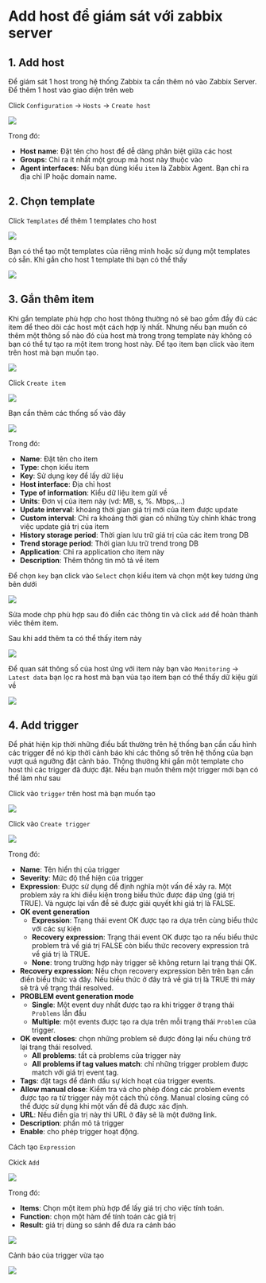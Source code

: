 # Add host để giám sát với zabbix server

## 1. Add host
Để giám sát 1 host trong hệ thống Zabbix ta cần thêm nó vào Zabbix Server. Để thêm 1 host vào giao diện trên web

Click `Configuration` -> `Hosts` -> `Create host`

![](https://github.com/niemdinhtrong/thuctapsinh/blob/master/NiemDT/Ghichep-zabbix/images/new-host/1.png)

Trong đó: 
 * **Host name**: Đặt tên cho host để dễ dàng phân biệt giữa các host
 * **Groups**: Chỉ ra ít nhất một group mà host này thuộc vào
 * **Agent interfaces**: Nếu bạn dùng kiểu `item` là Zabbix Agent. Bạn chỉ ra địa chỉ IP hoặc domain name. 

## 2. Chọn template

Click `Templates` để thêm 1 templates cho host

![](https://github.com/niemdinhtrong/thuctapsinh/blob/master/NiemDT/Ghichep-zabbix/images/new-host/2.png)

Bạn có thể tạo một templates của riêng mình hoặc sử dụng một templates có sẵn. Khi gắn cho host 1 template thì bạn có thể thấy 

![](https://github.com/niemdinhtrong/thuctapsinh/blob/master/NiemDT/Ghichep-zabbix/images/new-host/3.png)

## 3. Gắn thêm item

Khi gắn template phù hợp cho host thông thường nó sẽ bao gồm đầy đủ các item để theo dõi các host một cách hợp lý nhất. Nhưng nếu bạn muốn có thêm một thông số nào đó của host mà trong trong template này không có bạn có thể tự tạo ra một item trong host này. Để tạo item bạn click vào item trên host mà bạn muốn tạo.

![](https://github.com/niemdinhtrong/thuctapsinh/blob/master/NiemDT/Ghichep-zabbix/images/new-host/5.png)

Click `Create item`

![](https://github.com/niemdinhtrong/thuctapsinh/blob/master/NiemDT/Ghichep-zabbix/images/new-host/6.png)

Bạn cần thêm các thống số vào đây

![](https://github.com/niemdinhtrong/thuctapsinh/blob/master/NiemDT/Ghichep-zabbix/images/new-host/8.png)

Trong đó:

 * **Name**: Đặt tên cho item
 * **Type**: chọn kiểu item 
 * **Key**: Sử dụng key để lấy dữ liệu
 * **Host interface**: Địa chỉ host
 * **Type of information**: Kiểu dữ liệu item gửi về
 * **Units**: Đơn vị của item này (vd: MB, s, %. Mbps,...)
 * **Update interval**: khoảng thời gian giá trị mới của item được update
 * **Custom interval**: Chỉ ra khoảng thời gian có những tùy chỉnh khác trong việc update giá trị của item
 * **History storage period**: Thời gian lưu trữ giá trị của các item trong DB
 * **Trend storage period**: Thời gian lưu trữ trend trong DB
 * **Application**: Chỉ ra application cho item này
 * **Description**: Thêm thông tin mô tả về item

Để chọn `key` bạn click vào `Select` chọn kiểu item và chọn một key tương ứng bên dưới

![](https://github.com/niemdinhtrong/thuctapsinh/blob/master/NiemDT/Ghichep-zabbix/images/new-host/16.png)

Sửa mode chp phù hợp sau đó điền các thông tin và click `add` để hoàn thành viêc thêm item.

Sau khi add thêm ta có thể thấy item này

![](https://github.com/niemdinhtrong/thuctapsinh/blob/master/NiemDT/Ghichep-zabbix/images/new-host/9.png)

Để quan sát thông số của host ứng với item này bạn vào `Monitoring` -> `Latest data` bạn lọc ra host mà bạn vủa tạo item bạn có thể thấy dữ kiệu gửi về

![](https://github.com/niemdinhtrong/thuctapsinh/blob/master/NiemDT/Ghichep-zabbix/images/new-host/10.png)

## 4. Add trigger

Để phát hiện kịp thời những điều bất thường trên hệ thống bạn cần cấu hình các trigger để nó kịp thời cảnh báo khi các thông số trên hệ thống của bạn vượt quá ngưỡng đặt cảnh báo. Thông thường khi gắn một template cho host thì các trigger đã được đặt. Nếu bạn muốn thêm một trigger mới bạn có thể làm như sau

Click vào `trigger` trên host mà bạn muốn tạo

![](https://github.com/niemdinhtrong/thuctapsinh/blob/master/NiemDT/Ghichep-zabbix/images/new-host/11.png)

Click vào `Create trigger` 

![](https://github.com/niemdinhtrong/thuctapsinh/blob/master/NiemDT/Ghichep-zabbix/images/new-host/12.png)

Trong đó: 
 * **Name**: Tên hiển thị của trigger
 * **Severity**: Mức độ thể hiện của trigger 
 * **Expression**: Được sử dụng để định nghĩa một vấn đề xảy ra. Một problem xảy ra khi điều kiện trong biểu thức được đáp ứng (giá trị TRUE). Và ngược lại vấn đề sẽ được giải quyết khi giá trị là FALSE.
 * **OK event generation**
    * **Expression**: Trạng thái event OK được tạo ra dựa trên cùng biểu thức với các sự kiện
    * **Recovery expression**: Trạng thái event OK được tạo ra nếu biểu thức problem trả về giá trị FALSE còn biểu thức recovery expression trả về giá trị là TRUE.
    * **None**: trong trường hợp này trigger sẽ không return lại trạng thái OK.
 * **Recovery expression**: Nếu chọn recovery expression bên trên bạn cần điền biểu thức và đây. Nếu biểu thức ở đây trả về giá trị là TRUE thì máy sẽ trả về trạng thái resolved.
 * **PROBLEM event generation mode**
   * **Single**: Một event duy nhất được tạo ra khi trigger ở trạng thái `Problems` lần đầu 
   * **Multiple**: một events được tạo ra dựa trên mỗi trạng thái `Problem` của trigger.
 * **OK event closes**: chọn những problem sẽ được đóng lại nếu chúng trở lại trạng thái resolved.
   * **All problems**: tất cả problems của trigger này
   * **All problems if tag values match**: chỉ những trigger problem được match với giá trị event tag.
 * **Tags**: đặt tags để đánh dấu sự kích hoạt của trigger events.
 * **Allow manual close**: Kiểm tra và cho phép đóng các problem events được tạo ra từ trigger này một cách thủ công. Manual closing cũng có thể được sử dụng khi một vấn đề đã được xác định.
 * **URL**: Nếu điền gía trị này thì URL ở đây sẽ là một đường link.
 * **Description**: phần mô tả trigger
 * **Enable**: cho phép trigger hoạt động.

Cách tạo `Expression`

Ckick `Add`

![](https://github.com/niemdinhtrong/thuctapsinh/blob/master/NiemDT/Ghichep-zabbix/images/new-host/12.png)

Trong đó: 
 * **Items**: Chọn một item phù hợp để lấy giá trị cho việc tính toán.
 * **Function**: chọn một hàm để tính toán các giá trị
 * **Result**: giá trị dùng so sánh để đưa ra cảnh báo

![](https://github.com/niemdinhtrong/thuctapsinh/blob/master/NiemDT/Ghichep-zabbix/images/new-host/13.png)

Cảnh báo của trigger vừa tạo

![](https://github.com/niemdinhtrong/thuctapsinh/blob/master/NiemDT/Ghichep-zabbix/images/new-host/14.png)

